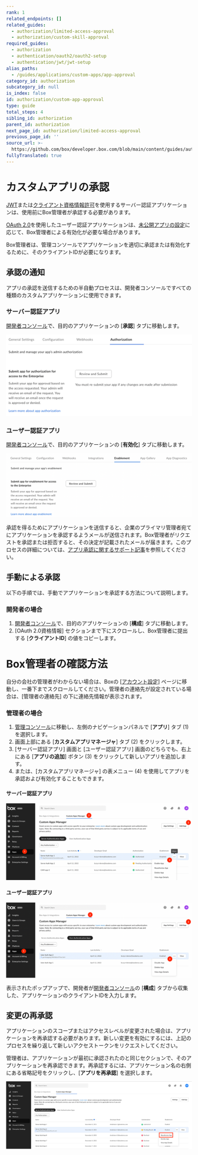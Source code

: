 ```yaml
---
rank: 1
related_endpoints: []
related_guides:
  - authorization/limited-access-approval
  - authorization/custom-skill-approval
required_guides:
  - authorization
  - authentication/oauth2/oauth2-setup
  - authentication/jwt/jwt-setup
alias_paths:
  - /guides/applications/custom-apps/app-approval
category_id: authorization
subcategory_id: null
is_index: false
id: authorization/custom-app-approval
type: guide
total_steps: 4
sibling_id: authorization
parent_id: authorization
next_page_id: authorization/limited-access-approval
previous_page_id: ''
source_url: >-
  https://github.com/box/developer.box.com/blob/main/content/guides/authorization/custom-app-approval.md
fullyTranslated: true
---
```

# カスタムアプリの承認

[JWT][jwt]または[クライアント資格情報許可][ccg]を使用するサーバー認証アプリケーションは、使用前にBox管理者が承認する必要があります。

[OAuth 2.0][oauth]を使用したユーザー認証アプリケーションは、[未公開アプリの設定][upa]に応じて、Box管理者による有効化が必要な場合があります。

Box管理者は、管理コンソールでアプリケーションを適切に承認または有効化するために、そのクライアントIDが必要になります。

## 承認の通知

アプリの承認を送信するための半自動プロセスは、開発者コンソールですべての種類のカスタムアプリケーションに使用できます。

### サーバー認証アプリ

[開発者コンソール][devconsole]で、目的のアプリケーションの \[**承認**] タブに移動します。

<ImageFrame border center>

![\[承認\] タブ](images/app_authorization.png)

</ImageFrame>

### ユーザー認証アプリ

[開発者コンソール][devconsole]で、目的のアプリケーションの \[**有効化**] タブに移動します。

<ImageFrame border center>

![\[有効化\] タブ](images/app_enablement.png)

</ImageFrame>

承認を得るためにアプリケーションを送信すると、企業のプライマリ管理者宛てにアプリケーションを承認するようメールが送信されます。Box管理者がリクエストを承認または拒否すると、その決定が記載されたメールが届きます。このプロセスの詳細については、[アプリ承認に関するサポート記事][app-auth]を参照してください。

## 手動による承認

以下の手順では、手動でアプリケーションを承認する方法について説明します。

### 開発者の場合

1. [開発者コンソール][devconsole]で、目的のアプリケーションの \[**構成**] タブに移動します。 
2. \[OAuth 2.0資格情報] セクションまで下にスクロールし、Box管理者に提出する \[**クライアントID**] の値をコピーします。

<Message>

# Box管理者の確認方法

自分の会社の管理者がわからない場合は、Boxの \[[アカウント設定][settings]] ページに移動し、一番下までスクロールしてください。管理者の連絡先が設定されている場合は、\[管理者の連絡先] の下に連絡先情報が表示されます。

</Message>

### 管理者の場合

1. [管理コンソール][adminconsole]に移動し、左側のナビゲーションパネルで \[**アプリ**] タブ (1) を選択します。 
2. 画面上部にある \[**カスタムアプリマネージャ**] タブ (2) をクリックします。 
3. \[サーバー認証アプリ] 画面と \[ユーザー認証アプリ] 画面のどちらでも、右上にある \[**アプリの追加**] ボタン (3) をクリックして新しいアプリを追加します。
4. または、\[カスタムアプリマネージャ] の表メニュー (4) を使用してアプリを承認および有効化することもできます。

#### サーバー認証アプリ

<ImageFrame border center>

![サーバーアプリのタブ](images/jwt_app_approval_flow.png)

</ImageFrame>

#### ユーザー認証アプリ

<ImageFrame border center>

![ユーザーアプリのタブ](images/oauth_app_approval_flow.png)

</ImageFrame>

表示されたポップアップで、開発者が[開発者コンソール][devconsole]の \[**構成**] タブから収集した、アプリケーションのクライアントIDを入力します。

## 変更の再承認

アプリケーションのスコープまたはアクセスレベルが変更された場合は、アプリケーションを再承認する必要があります。新しい変更を有効にするには、上記のプロセスを繰り返して新しいアクセストークンをリクエストしてください。

管理者は、アプリケーションが最初に承認されたのと同じセクションで、そのアプリケーションを再承認できます。再承認するには、アプリケーション名の右側にある省略記号をクリックし、\[**アプリを再承認**] を選択します。

<ImageFrame border center>

![アプリの再承認](images/reauthorize_app.png)

</ImageFrame>

<!-- i18n-enable localize-links -->

[devconsole]: https://app.box.com/developers/console

<!-- i18n-disable localize-links -->

[ccg]: g://authentication/client-credentials

<!-- i18n-enable localize-links -->

[settings]: https://app.box.com/account

[adminconsole]: https://app.box.com/master/settings/custom

<!-- i18n-disable localize-links -->

[jwt]: g://authentication/jwt

[app-token]: g://authentication/app-token

[oauth]: g://authentication/oauth2

[upa]: g://security/#enterprise-settings-and-authorization

<!-- i18n-enable localize-links -->

[app-auth]: https://support.box.com/hc/ja/articles/360043697014-Boxのアプリ承認プロセスでのアプリの承認

<!-- i18n-enable localize-links -->
